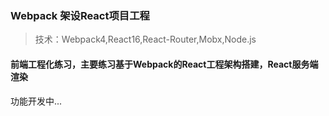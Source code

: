 ### Webpack 架设React项目工程
> 技术：Webpack4,React16,React-Router,Mobx,Node.js

#### 前端工程化练习，主要练习基于Webpack的React工程架构搭建，React服务端渲染

功能开发中... 
